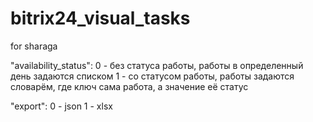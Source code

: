 # bitrix24_visual_tasks
 for sharaga

"availability_status": 0 - без статуса работы, работы в определенный день задаются списком
                       1 - со статусом работы, работы задаются словарём, где ключ сама работа, а значение её статус

"export": 0 - json
          1 - xlsx
